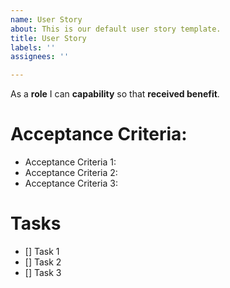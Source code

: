 ```yaml
---
name: User Story
about: This is our default user story template.
title: User Story
labels: ''
assignees: ''

---
```


As a **role** I can **capability** so that **received benefit**.

# Acceptance Criteria:

* Acceptance Criteria 1:
* Acceptance Criteria 2:
* Acceptance Criteria 3:

# Tasks

 - [] Task 1
 - [] Task 2
 - [] Task 3
